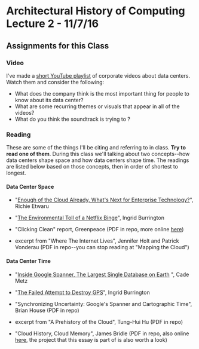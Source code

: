# Architectural History of Computing Lecture 2 - 11/7/16

## Assignments for this Class

### Video 

I've made a [short YouTube playlist](https://www.youtube.com/playlist?list=PLaIFIu6lL8lIT6zYMYBo_HN7gOiobUl6b) of corporate videos about data centers. Watch them and consider the following: 

- What does the company think is the most important thing for people to know about its data center?
- What are some recurring themes or visuals that appear in all of the videos?
- What do you think the soundtrack is trying to ?

### Reading 

These are some of the things I'll be citing and referring to in class. **Try to read one of them**. During this class we'll talking about two concepts--how data centers shape space and how data centers shape time. The readings are listed below based on those concepts, then in order of shortest to longest.

#### Data Center Space

- "[Enough of the Cloud Already, What's Next for Enterprise Technology?](http://www.huffingtonpost.com/richie-etwaru/enough-of-the-cloud-alrea_b_5056275.html)", Richie Etwaru

- "[The Environmental Toll of a Netflix Binge](http://www.theatlantic.com/technology/archive/2015/12/there-are-no-clean-clouds/420744/)", Ingrid Burrington

- "Clicking Clean" report, Greenpeace (PDF in repo, more online [here](http://www.greenpeace.org/usa/global-warming/click-clean/#report))

- excerpt from "Where The Internet Lives", Jennifer Holt and Patrick Vonderau (PDF in repo--you can stop reading at "Mapping the Cloud")

#### Data Center Time

- "[Inside Google Spanner, The Largest Single Database on Earth](https://www.wired.com/2012/11/google-spanner-time/) ", Cade Metz

- "[The Failed Attempt to Destroy GPS](http://www.theatlantic.com/technology/archive/2015/03/the-failed-attempt-to-destroy-early-gps/386656/)", Ingrid Burrington 

- "Synchronizing Uncertainty: Google's Spanner and Cartographic Time", Brian House (PDF in repo)

- excerpt from "A Prehistory of the Cloud", Tung-Hui Hu (PDF in repo)

- "Cloud History, Cloud Memory", James Bridle (PDF in repo, also online [here](http://cloudindx.com/history/), the project that this essay is part of is also worth a look)

